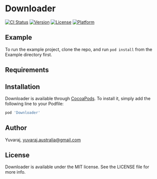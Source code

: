 # Downloader

[![CI Status](https://img.shields.io/travis/yuvaraj@ncompass.in/Downloader.svg?style=flat)](https://travis-ci.org/yuvaraj@ncompass.in/Downloader)
[![Version](https://img.shields.io/cocoapods/v/Downloader.svg?style=flat)](https://cocoapods.org/pods/Downloader)
[![License](https://img.shields.io/cocoapods/l/Downloader.svg?style=flat)](https://cocoapods.org/pods/Downloader)
[![Platform](https://img.shields.io/cocoapods/p/Downloader.svg?style=flat)](https://cocoapods.org/pods/Downloader)

## Example

To run the example project, clone the repo, and run `pod install` from the Example directory first.

## Requirements

## Installation

Downloader is available through [CocoaPods](https://cocoapods.org). To install
it, simply add the following line to your Podfile:

```ruby
pod 'Downloader'
```

## Author

Yuvaraj, yuvaraj.australia@gmail.com

## License

Downloader is available under the MIT license. See the LICENSE file for more info.
